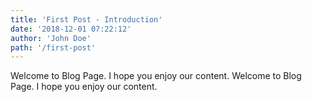 ```yaml
---
title: 'First Post - Introduction'
date: '2018-12-01 07:22:12'
author: 'John Doe'
path: '/first-post'
---
```


Welcome to Blog Page. I hope you enjoy our content. Welcome to Blog Page. I hope you enjoy our content.